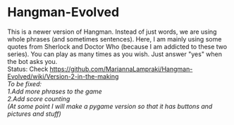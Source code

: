 # Hangman-Evolved

This is a newer version of Hangman. Instead of just words, we are using whole phrases (and sometimes sentences). Here, I am mainly using some quotes from Sherlock and Doctor Who (because I am addicted to these two series). You can play as many times as you wish. Just answer "yes" when the bot asks you.
<br>
Status: Check https://github.com/MariannaLampraki/Hangman-Evolved/wiki/Version-2-in-the-making
<br>
_To be fixed:<br>
1.Add more phrases to the game<br>
2.Add score counting<br>
(At some point I will make a pygame version so that it has buttons and pictures and stuff)_
